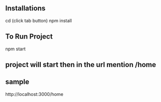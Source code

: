 Installations
---------------------------
cd (click tab button)
npm install

To Run Project
---------------------------
npm start


project will start then in the url mention /home
------
sample
------
http://localhost:3000/home
